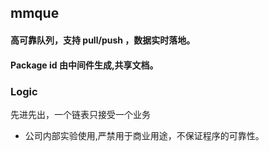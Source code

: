 ## mmque

#### 高可靠队列，支持 pull/push ，数据实时落地。
#### Package id 由中间件生成,共享文档。

### Logic
先进先出，一个链表只接受一个业务

* 公司内部实验使用,严禁用于商业用途，不保证程序的可靠性。
